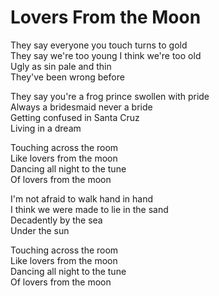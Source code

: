 # Lovers From the Moon  

They say everyone you touch turns to gold  
They say we're too young I think we're too old  
Ugly as sin pale and thin  
They've been wrong before  

They say you're a frog prince swollen with pride  
Always a bridesmaid never a bride  
Getting confused in Santa Cruz  
Living in a dream  

Touching across the room  
Like lovers from the moon  
Dancing all night to the tune  
Of lovers from the moon  

I'm not afraid to walk hand in hand  
I think we were made to lie in the sand  
Decadently by the sea  
Under the sun  

Touching across the room  
Like lovers from the moon  
Dancing all night to the tune  
Of lovers from the moon  
